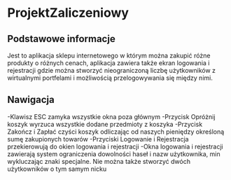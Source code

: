 # ProjektZaliczeniowy
## Podstawowe informacje
Jest to aplikacja sklepu internetowego w którym można zakupić różne produkty o różnych cenach, aplikacja zawiera także ekran logowania i rejestracji gdzie można stworzyć nieograniczoną liczbę użytkowników z wirtualnymi portfelami i możliwością przelogowywania się między nimi.

## Nawigacja
-Klawisz ESC zamyka wszystkie okna poza głównym
-Przycisk Opróżnij koszyk wyrzuca wszystkie dodane przedmioty z koszyka
-Przycisk Zakończ i Zapłać czyści koszyk odliczając od naszych pieniędzy określoną sumę zakupionych towarów
-Przyciski Logowanie i Rejestracja przekierowują do okien logowania i rejestracji
-Okna logowania i rejestracji zawierają system ograniczenia dowolności haseł i nazw użytkownika, min wykluczając znaki specjalne. Nie można także stworzyć dwóch użytkowników o tym samym nicku
